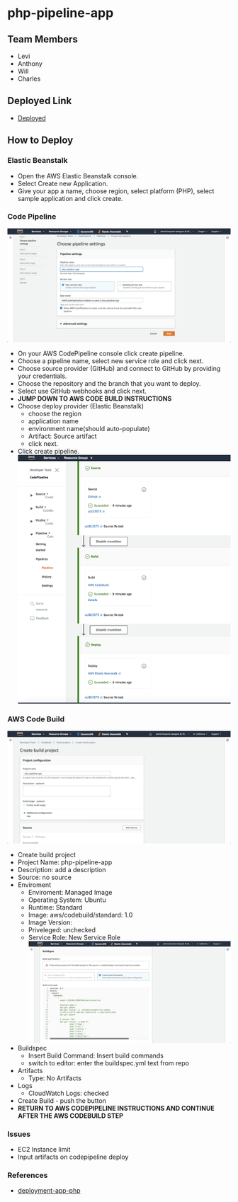 # php-pipeline-app

## Team Members
- Levi
- Anthony
- Will
- Charles

## Deployed Link
- [Deployed](http://deploymentappphp-env.tbujpmnwaa.us-west-2.elasticbeanstalk.com)

## How to Deploy

### Elastic Beanstalk
- Open the AWS Elastic Beanstalk console.
- Select Create new Application.
- Give your app a name, choose region, select platform (PHP), select sample application and click create.

### Code Pipeline
![screen](./images/img-1.png)
- On your AWS CodePipeline console click create pipeline.
- Choose a pipeline name, select new service role and click next.
- Choose source provider (GitHub) and connect to GitHub by providing your credentials.
- Choose the repository and the branch that you want to deploy.
- Select use GitHub webhooks and click next.
- **JUMP DOWN TO AWS CODE BUILD INSTRUCTIONS**
- Choose deploy provider (Elastic Beanstalk)
  - choose the region
  - application name
  - environment name(should auto-populate)
  - Artifact: Source artifact
  - click next.
- Click create pipeline.
![screen](./images/img-3.png)

### AWS Code Build
![screen](./images/img-4.png)
- Create build project
- Project Name: php-pipeline-app
- Description: add a description
- Source: no source
- Enviroment
  - Enviroment: Managed Image
  - Operating System: Ubuntu
  - Runtime: Standard
  - Image: aws/codebuild/standard: 1.0
  - Image Version:
  - Priveleged: unchecked
  - Service Role: New Service Role
![screen](./images/img-5.png)
- Buildspec
  - Insert Build Command: Insert build commands
  - switch to editor: enter the buildspec.yml text from repo
- Artifacts
  - Type: No Artifacts
- Logs
  - CloudWatch Logs: checked
- Create Build - push the button
- **RETURN TO AWS CODEPIPELINE INSTRUCTIONS AND CONTINUE AFTER THE AWS CODEBUILD STEP**

### Issues
- EC2 Instance limit
- Input artifacts on codepipeline deploy

### References
- [deployment-app-php](https://github.com/sadhikari07/deployment-app-php) 